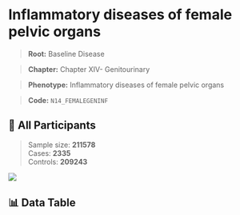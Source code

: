 # Inflammatory diseases of female pelvic organs

> **Root:** Baseline Disease  

> **Chapter:** Chapter XIV- Genitourinary  

> **Phenotype:** Inflammatory diseases of female pelvic organs  

> **Code:** `N14_FEMALEGENINF`

## 🧪 All Participants  
> Sample size: **211578**  
> Cases: **2335**  
> Controls: **209243**
<img src="/Sensitive/Figures/ALL/Baseline/N14_FEMALEGENINF.png"/>

## 📊 Data Table
<CsvTableMRF src="/Sensitive/Data/ALL/Baseline/LG_N14_FEMALEGENINF.csv"/>

